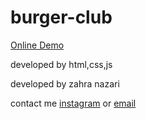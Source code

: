 # burger-club

<a href="https://zahranazaridev.github.io/burger-club/">Online Demo</a>

developed by html,css,js

developed by zahra nazari 

contact me <a href="https://www.instagram.com/iimszarii?igsh=MWp2c210NWVnNDd6OA==">instagram</a> or <a href="mailto:iimszarii13@gmail.com">email</a>

